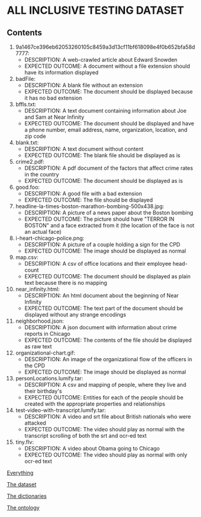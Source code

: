 ALL INCLUSIVE TESTING DATASET
=============================

Contents
--------

1. 9a1467ce396eb62053260105c8459a3d13cf11bf618098e4f0b652bfa58d7777:
	* DESCRIPTION: A web-crawled article about Edward Snowden
	* EXPECTED OUTCOME: A document without a file extension should have its information displayed
2. badFile:
	* DESCRIPTION: A blank file without an extension
	* EXPECTED OUTCOME: The document should be displayed because it has no bad extension
3. bffls.txt:
	* DESCRIPTION: A text document containing information about Joe and Sam at Near Infinity
	* EXPECTED OUTCOME: The document should be displayed and have a phone number, email address, name, organization, location, and zip code
4. blank.txt:
	* DESCRIPTION: A text document without content
	* EXPECTED OUTCOME: The blank file should be displayed as is
5. crime2.pdf:
	* DESCRIPTION: A pdf document of the factors that affect crime rates in the country
	* EXPECTED OUTCOME: The document should be displayed as is
6. good.foo:
	* DESCRIPTION: A good file with a bad extension
	* EXPECTED OUTCOME: The file should be displayed
7. headline-la-times-boston-marathon-bombing-500x438.jpg:
	* DESCRIPTION: A picture of a news paper about the Boston bombing
	* EXPECTED OUTCOME: The picture should have "TERROR IN BOSTON" and a face extracted from it (the location of the face is not an actual face)
8. i-heart-chicago-police.png:
	* DESCRIPTION: A picture of a couple holding a sign for the CPD
	* EXPECTED OUTCOME: The image should be displayed as normal
9. map.csv:
	* DESCRIPTION: A csv of office locations and their employee head-count
	* EXPECTED OUTCOME: The document should be displayed as plain text because there is no mapping
10. near_infinity.html:
	* DESCRIPTION: An html document about the beginning of Near Infinity
	* EXPECTED OUTCOME: The text part of the document should be displayed without any strange encodings
11. neighborhood.json:
	* DESCRIPTION: A json document with information about crime reports in Chicago
	* EXPECTED OUTCOME: The contents of the file should be displayed as raw text
12. organizational-chart.gif:
	* DESCRIPTION: An image of the organizational flow of the officers in the CPD
	* EXPECTED OUTCOME: The image should be displayed as normal
13. personLocations.lumify.tar:
	* DESCRIPTION: A csv and mapping of people, where they live and their birthday's
	* EXPECTED OUTCOME: Entities for each of the people should be created with the appropriate properties and relationships
14. test-video-with-transcript.lumify.tar:
	* DESCRIPTION: A video and srt file about British nationals who were attacked
	* EXPECTED OUTCOME: The video should play as normal with the transcript scrolling of both the srt and ocr-ed text
15. tiny.flv:
	* DESCRIPTION: A video about Obama going to Chicago
	* EXPECTED OUTCOME: The video should play as normal with only ocr-ed text
	
[Everything](https://s3.amazonaws.com/RedDawn/DataSets/testing-ontology.zip)

[The dataset](https://s3.amazonaws.com/RedDawn/DataSets/testing-data.zip)

[The dictionaries](https://s3.amazonaws.com/RedDawn/DataSets/testing-dictionaries.zip)

[The ontology](https://s3.amazonaws.com/RedDawn/DataSets/testing-ontology.zip)


